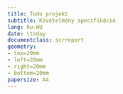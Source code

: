 ```yaml
---
title: Todo projekt
subtitle: Követelmény specifikáció
lang: hu-HU
date: \today
documentclass: scrreport
geometry:
- top=20mm
- left=20mm
- right=20mm
- bottom=20mm
papersize: A4
---
```

